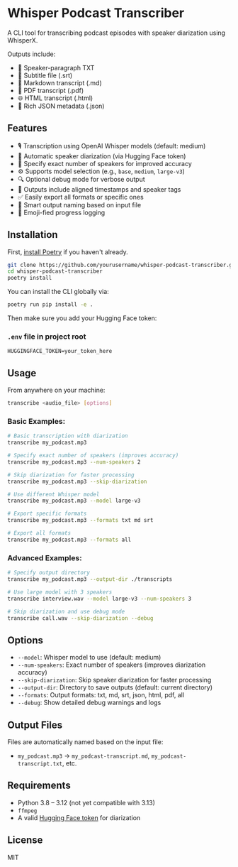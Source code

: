 # Whisper Podcast Transcriber

A CLI tool for transcribing podcast episodes with speaker diarization using WhisperX.

Outputs include:

- 📝 Speaker-paragraph TXT
- 💬 Subtitle file (.srt)
- 🧾 Markdown transcript (.md)
- 📄 PDF transcript (.pdf)
- 🌐 HTML transcript (.html)
- 🔢 Rich JSON metadata (.json)

## Features

- 🎙️ Transcription using OpenAI Whisper models (default: medium)
- 🧠 Automatic speaker diarization (via Hugging Face token)
- 🎯 Specify exact number of speakers for improved accuracy
- ⚙️ Supports model selection (e.g., `base`, `medium`, `large-v3`)
- 🔍 Optional debug mode for verbose output
- 🧵 Outputs include aligned timestamps and speaker tags
- ✅ Easily export all formats or specific ones
- 📁 Smart output naming based on input file
- 🎨 Emoji-fied progress logging

## Installation

First, [install Poetry](https://python-poetry.org/docs/#installation) if you haven't already.

```bash
git clone https://github.com/yourusername/whisper-podcast-transcriber.git
cd whisper-podcast-transcriber
poetry install
```

You can install the CLI globally via:

```bash
poetry run pip install -e .
```

Then make sure you add your Hugging Face token:

### `.env` file in project root

```env
HUGGINGFACE_TOKEN=your_token_here
```

## Usage

From anywhere on your machine:

```bash
transcribe <audio_file> [options]
```

### Basic Examples:

```bash
# Basic transcription with diarization
transcribe my_podcast.mp3

# Specify exact number of speakers (improves accuracy)
transcribe my_podcast.mp3 --num-speakers 2

# Skip diarization for faster processing
transcribe my_podcast.mp3 --skip-diarization

# Use different Whisper model
transcribe my_podcast.mp3 --model large-v3

# Export specific formats
transcribe my_podcast.mp3 --formats txt md srt

# Export all formats
transcribe my_podcast.mp3 --formats all
```

### Advanced Examples:

```bash
# Specify output directory
transcribe my_podcast.mp3 --output-dir ./transcripts

# Use large model with 3 speakers
transcribe interview.wav --model large-v3 --num-speakers 3

# Skip diarization and use debug mode
transcribe call.wav --skip-diarization --debug
```

## Options

- `--model`: Whisper model to use (default: medium)
- `--num-speakers`: Exact number of speakers (improves diarization accuracy)
- `--skip-diarization`: Skip speaker diarization for faster processing
- `--output-dir`: Directory to save outputs (default: current directory)
- `--formats`: Output formats: txt, md, srt, json, html, pdf, all
- `--debug`: Show detailed debug warnings and logs

## Output Files

Files are automatically named based on the input file:

- `my_podcast.mp3` → `my_podcast-transcript.md`, `my_podcast-transcript.txt`, etc.

## Requirements

- Python 3.8 – 3.12 (not yet compatible with 3.13)
- `ffmpeg`
- A valid [Hugging Face token](https://huggingface.co/settings/tokens) for diarization

## License

MIT
